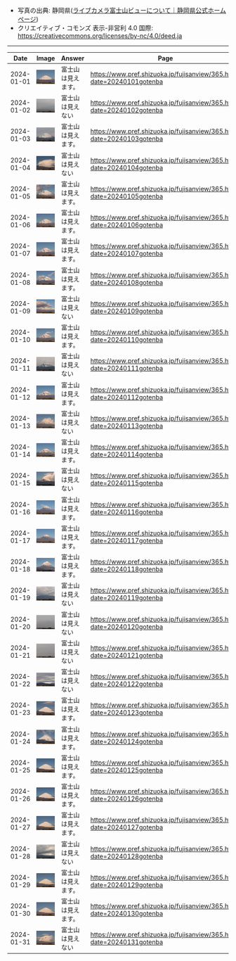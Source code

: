 - 写真の出典: 静岡県([ライブカメラ富士山ビューについて｜静岡県公式ホームページ](https://www.pref.shizuoka.jp/fujisanview/1044916.html))
- クリエイティブ・コモンズ 表示-非営利 4.0 国際: https://creativecommons.org/licenses/by-nc/4.0/deed.ja
---
| Date | Image | Answer | Page |
| --- | --- | --- | --- |
| 2024-01-01 | ![](../images/20240101.jpeg) |  富士山は見えます。  | https://www.pref.shizuoka.jp/fujisanview/365.html?date=20240101gotenba |
| 2024-01-02 | ![](../images/20240102.jpeg) |  富士山は見えない  | https://www.pref.shizuoka.jp/fujisanview/365.html?date=20240102gotenba |
| 2024-01-03 | ![](../images/20240103.jpeg) |  富士山は見えます。  | https://www.pref.shizuoka.jp/fujisanview/365.html?date=20240103gotenba |
| 2024-01-04 | ![](../images/20240104.jpeg) |  富士山は見えない  | https://www.pref.shizuoka.jp/fujisanview/365.html?date=20240104gotenba |
| 2024-01-05 | ![](../images/20240105.jpeg) |  富士山は見えます。  | https://www.pref.shizuoka.jp/fujisanview/365.html?date=20240105gotenba |
| 2024-01-06 | ![](../images/20240106.jpeg) |  富士山は見えます。  | https://www.pref.shizuoka.jp/fujisanview/365.html?date=20240106gotenba |
| 2024-01-07 | ![](../images/20240107.jpeg) |  富士山は見えます。  | https://www.pref.shizuoka.jp/fujisanview/365.html?date=20240107gotenba |
| 2024-01-08 | ![](../images/20240108.jpeg) |  富士山は見えます。  | https://www.pref.shizuoka.jp/fujisanview/365.html?date=20240108gotenba |
| 2024-01-09 | ![](../images/20240109.jpeg) |  富士山は見えない  | https://www.pref.shizuoka.jp/fujisanview/365.html?date=20240109gotenba |
| 2024-01-10 | ![](../images/20240110.jpeg) |  富士山は見えます。  | https://www.pref.shizuoka.jp/fujisanview/365.html?date=20240110gotenba |
| 2024-01-11 | ![](../images/20240111.jpeg) |  富士山は見えない  | https://www.pref.shizuoka.jp/fujisanview/365.html?date=20240111gotenba |
| 2024-01-12 | ![](../images/20240112.jpeg) |  富士山は見えます。  | https://www.pref.shizuoka.jp/fujisanview/365.html?date=20240112gotenba |
| 2024-01-13 | ![](../images/20240113.jpeg) |  富士山は見えない  | https://www.pref.shizuoka.jp/fujisanview/365.html?date=20240113gotenba |
| 2024-01-14 | ![](../images/20240114.jpeg) |  富士山は見えます。  | https://www.pref.shizuoka.jp/fujisanview/365.html?date=20240114gotenba |
| 2024-01-15 | ![](../images/20240115.jpeg) |  富士山は見えない  | https://www.pref.shizuoka.jp/fujisanview/365.html?date=20240115gotenba |
| 2024-01-16 | ![](../images/20240116.jpeg) |  富士山は見えます。  | https://www.pref.shizuoka.jp/fujisanview/365.html?date=20240116gotenba |
| 2024-01-17 | ![](../images/20240117.jpeg) |  富士山は見えます。  | https://www.pref.shizuoka.jp/fujisanview/365.html?date=20240117gotenba |
| 2024-01-18 | ![](../images/20240118.jpeg) |  富士山は見えます。  | https://www.pref.shizuoka.jp/fujisanview/365.html?date=20240118gotenba |
| 2024-01-19 | ![](../images/20240119.jpeg) |  富士山は見えない  | https://www.pref.shizuoka.jp/fujisanview/365.html?date=20240119gotenba |
| 2024-01-20 | ![](../images/20240120.jpeg) |  富士山は見えない  | https://www.pref.shizuoka.jp/fujisanview/365.html?date=20240120gotenba |
| 2024-01-21 | ![](../images/20240121.jpeg) |  富士山は見えない  | https://www.pref.shizuoka.jp/fujisanview/365.html?date=20240121gotenba |
| 2024-01-22 | ![](../images/20240122.jpeg) |  富士山は見えない  | https://www.pref.shizuoka.jp/fujisanview/365.html?date=20240122gotenba |
| 2024-01-23 | ![](../images/20240123.jpeg) |  富士山は見えます。  | https://www.pref.shizuoka.jp/fujisanview/365.html?date=20240123gotenba |
| 2024-01-24 | ![](../images/20240124.jpeg) |  富士山は見えます。  | https://www.pref.shizuoka.jp/fujisanview/365.html?date=20240124gotenba |
| 2024-01-25 | ![](../images/20240125.jpeg) |  富士山は見えます。  | https://www.pref.shizuoka.jp/fujisanview/365.html?date=20240125gotenba |
| 2024-01-26 | ![](../images/20240126.jpeg) |  富士山は見えます。  | https://www.pref.shizuoka.jp/fujisanview/365.html?date=20240126gotenba |
| 2024-01-27 | ![](../images/20240127.jpeg) |  富士山は見えます。  | https://www.pref.shizuoka.jp/fujisanview/365.html?date=20240127gotenba |
| 2024-01-28 | ![](../images/20240128.jpeg) |  富士山は見えない  | https://www.pref.shizuoka.jp/fujisanview/365.html?date=20240128gotenba |
| 2024-01-29 | ![](../images/20240129.jpeg) |  富士山は見えます。  | https://www.pref.shizuoka.jp/fujisanview/365.html?date=20240129gotenba |
| 2024-01-30 | ![](../images/20240130.jpeg) |  富士山は見えます。  | https://www.pref.shizuoka.jp/fujisanview/365.html?date=20240130gotenba |
| 2024-01-31 | ![](../images/20240131.jpeg) |  富士山は見えない  | https://www.pref.shizuoka.jp/fujisanview/365.html?date=20240131gotenba |
